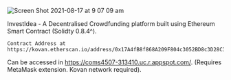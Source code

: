 ![Screen Shot 2021-08-17 at 9 07 09 am](https://user-images.githubusercontent.com/50122869/129639980-8c0aaa65-03a1-4839-936f-2b5f0ed535b4.png)

InvestIdea - A Decentralised Crowdfunding platform built using Ethereum Smart Contract (Solidty 0.8.4^).

```
Contract Address at https://kovan.etherscan.io/address/0x17A4fB8f868A209F804c3052BD8c3D28C3761F72
```

Can be accessed in https://coms4507-313410.uc.r.appspot.com/. (Requires MetaMask extension. Kovan network required).
